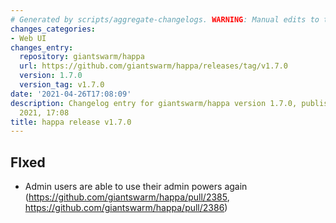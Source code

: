 ```yaml
---
# Generated by scripts/aggregate-changelogs. WARNING: Manual edits to this files will be overwritten.
changes_categories:
- Web UI
changes_entry:
  repository: giantswarm/happa
  url: https://github.com/giantswarm/happa/releases/tag/v1.7.0
  version: 1.7.0
  version_tag: v1.7.0
date: '2021-04-26T17:08:09'
description: Changelog entry for giantswarm/happa version 1.7.0, published on 26 April
  2021, 17:08
title: happa release v1.7.0
---
```


## FIxed

* Admin users are able to use their admin powers again (https://github.com/giantswarm/happa/pull/2385, https://github.com/giantswarm/happa/pull/2386)
